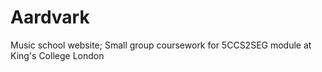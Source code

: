 # Aardvark
Music school website; Small group coursework for 5CCS2SEG module at King's College London
